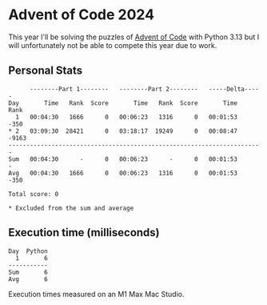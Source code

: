 # Advent of Code 2024

This year I'll be solving the puzzles of [Advent of Code](https://adventofcode.com/2024) with Python 3.13 but I will
unfortunately not be able to compete this year due to work.  

## Personal Stats
```
      --------Part 1--------   --------Part 2--------   -----Delta-----
Day       Time   Rank  Score       Time   Rank  Score       Time   Rank
  1   00:04:30   1666      0   00:06:23   1316      0   00:01:53   -350
* 2   03:09:30  28421      0   03:18:17  19249      0   00:08:47  -9163
-----------------------------------------------------------------------
Sum   00:04:30      -      0   00:06:23      -      0   00:01:53      -
Avg   00:04:30   1666      0   00:06:23   1316      0   00:01:53   -350

Total score: 0

* Excluded from the sum and average
```

## Execution time (milliseconds)
```
Day  Python
  1       6
-----------
Sum       6
Avg       6
```

Execution times measured on an M1 Max Mac Studio.
